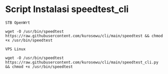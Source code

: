 # Script Instalasi speedtest_cli

`STB OpenWrt`
```
wget -O /usr/bin/speedtest https://raw.githubusercontent.com/kurosewu/cli/main/speedtest && chmod +x /usr/bin/speedtest
````
`VPS Linux`
```
wget -O /usr/bin/speedtest https://raw.githubusercontent.com/kurosewu/cli/main/speedtest_cli.py && chmod +x /usr/bin/speedtest
````
